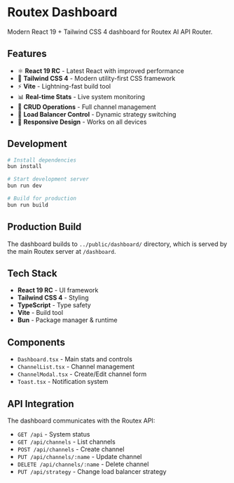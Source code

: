 # Routex Dashboard

Modern React 19 + Tailwind CSS 4 dashboard for Routex AI API Router.

## Features

- ⚛️ **React 19 RC** - Latest React with improved performance
- 🎨 **Tailwind CSS 4** - Modern utility-first CSS framework  
- ⚡ **Vite** - Lightning-fast build tool
- 📊 **Real-time Stats** - Live system monitoring
- 🔄 **CRUD Operations** - Full channel management
- 🎯 **Load Balancer Control** - Dynamic strategy switching
- 📱 **Responsive Design** - Works on all devices

## Development

```bash
# Install dependencies
bun install

# Start development server
bun run dev

# Build for production
bun run build
```

## Production Build

The dashboard builds to `../public/dashboard/` directory, which is served by the main Routex server at `/dashboard`.

## Tech Stack

- **React 19 RC** - UI framework
- **Tailwind CSS 4** - Styling
- **TypeScript** - Type safety
- **Vite** - Build tool
- **Bun** - Package manager & runtime

## Components

- `Dashboard.tsx` - Main stats and controls
- `ChannelList.tsx` - Channel management
- `ChannelModal.tsx` - Create/Edit channel form
- `Toast.tsx` - Notification system

## API Integration

The dashboard communicates with the Routex API:

- `GET /api` - System status
- `GET /api/channels` - List channels
- `POST /api/channels` - Create channel
- `PUT /api/channels/:name` - Update channel
- `DELETE /api/channels/:name` - Delete channel
- `PUT /api/strategy` - Change load balancer strategy
